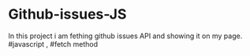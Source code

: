 # Github-issues-JS

In this project i am fething github issues API and showing it on my page. #javascript , #fetch method
